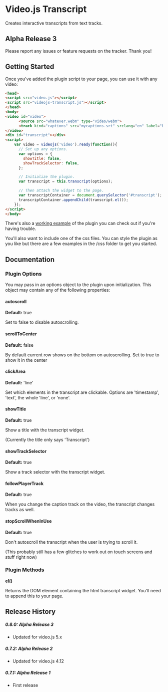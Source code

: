 # Video.js Transcript

Creates interactive transcripts from text tracks.

## Alpha Release 3

Please report any issues or feature requests on the tracker. Thank you!

## Getting Started

Once you've added the plugin script to your page, you can use it with any video:

```html
<head>
<script src="video.js"></script>
<script src="videojs-transcript.js"></script>
</head>
<body>
<video id="video">
      <source src="whatever.webm" type="video/webm">
      <track kind="captions" src="mycaptions.srt" srclang="en" label="English" default>
</video>
<div id="transcript"></div>
<script>
    var video = videojs('video').ready(function(){
      // Set up any options.
      var options = {
        showTitle: false,
        showTrackSelector: false,
      };

      // Initialize the plugin.
      var transcript = this.transcript(options);

      // Then attach the widget to the page.
      var transcriptContainer = document.querySelector('#transcript');
      transcriptContainer.appendChild(transcript.el()); 
    }); 
</script>
</body>
```
There's also a [working example](https://walsh9.github.io/videojs-transcript/example.html) of the plugin you can check out if you're having trouble.

You'll also want to include one of the css files. 
You can style the plugin as you like but there are a few examples in the /css folder to get you started.

## Documentation
### Plugin Options

You may pass in an options object to the plugin upon initialization. This
object may contain any of the following properties:

#### autoscroll
**Default:** true

Set to false to disable autoscrolling.

#### scrollToCenter
**Default:** false

By default current row shows on the bottom on autoscrolling. Set to true to show it in the center
 
#### clickArea
**Default:** 'line'

Set which elements in the transcript are clickable.
Options are 'timestamp', 'text', the whole 'line', or 'none'.

#### showTitle
**Default:** true

Show a title with the transcript widget.

(Currently the title only says 'Transcript')

#### showTrackSelector
**Default:** true

Show a track selector with the transcript widget.

#### followPlayerTrack
**Default:** true

When you change the caption track on the video, the transcript changes tracks as well.

#### stopScrollWhenInUse
**Default:** true

Don't autoscroll the transcript when the user is trying to scroll it.

(This probably still has a few glitches to work out on touch screens and stuff right now)

### Plugin Methods
**el()**

Returns the DOM element containing the html transcript widget. You'll need to append this to your page.

## Release History

##### 0.8.0: Alpha Release 3

* Updated for video.js 5.x

##### 0.7.2: Alpha Release 2

* Updated for video.js 4.12

##### 0.7.1: Alpha Release 1

* First release

